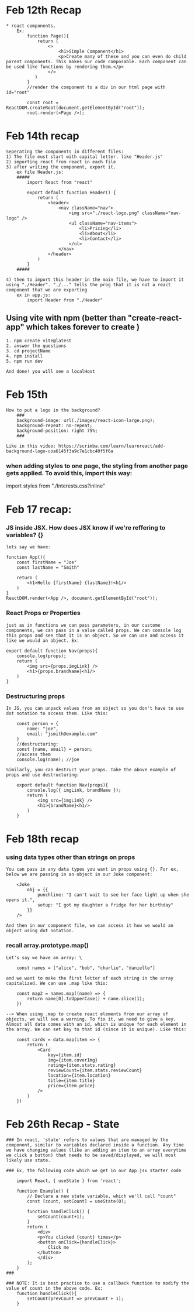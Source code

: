 # Feb 12th Recap
    * react components. 
        Ex:
            function Page(){
                return (
                    <>
                        <h1>Simple Component</h1>
                        <p>Create many of these and you can even do child parent components. This makes our code composable. Each component can be used like functions by rendering them.</p>
                    </>
               )
            } 
            //render the component to a div in our html page with id="root"

            const root = ReactDOM.createRoot(document.getElementById("root"));
            root.render(<Page />);



# Feb 14th recap

    Seperating the components in different files:
    1) The file must start with capital letter. like "Header.js"
    2) importing react from react in each file
    3) after writing the component, export it.
        ex file Header.js:
        #####
            import React from "react"

            export default function Header() {
                return (
                    <header>
                        <nav className="nav">
                            <img src="./react-logo.png" className="nav-logo" />
                            <ul className="nav-items">
                                <li>Pricing</li>
                                <li>About</li>
                                <li>Contact</li>
                            </ul>
                        </nav>
                    </header>
                )
            }
        #####

    4) then to import this header in the main file, we have to import it using "./Header". "./..." tells the prog that it is not a react component that we are exporting
        ex in app.js:
            import Header from "./Header"


## Using vite with npm (better than "create-react-app" which takes forever to create )
    1. npm create vite@latest
    2. answer the questions
    3. cd projectName
    4. npm install 
    5. npm run dev

    And done! you will see a localHost 


# Feb 15th 
    How to put a logo in the background? 
        ###
        background-image: url(./images/react-icon-large.png);
        background-repeat: no-repeat;
        background-position: right 75%;
        ###
    
    Like in this video: https://scrimba.com/learn/learnreact/add-background-logo-coa6145f3a9c7e1cbc40f5f6a

### when adding styles to one page, the styling from another page gets applied. To avoid this, import this way:

   import styles from "./Interests.css?inline"
# Feb 17 recap: 

### JS inside JSX. How does JSX know if we're reffering to variables? {}
    lets say we have:

    function App(){
        const firstName = "Joe"
        const lastName = "Smith"

        return (
            <h1>Hello {firstName} {lastName}!<h1/>
        )
    }
    ReactDOM.render(<App />, document.getElementById("root"));

### React Props or Properties 
    just as in functions we can pass parameters, in our custome components, we can pass in a value called props. We can console log this props and see that it is an object. So we can use and access it like we would an object. Ex:

    export default function Nav(props){
        console.log(props);
        return (
            <img src={props.imgLink} />
            <h1>{props.brandName}<h1/>
        )
    }

### Destructuring props
    In JS, you can unpack values from an object so you don't have to use dot notation to access them. Like this:

        const person = {
            name: "joe",
            email: "jsmith@example.com"
        }
        //destructuring:
        const {name, email} = person;
        //access them
        console.log(name); //joe

    Similarly, you can destruct your props. Take the above example of props and use destructuring: 

        export default function Nav(props){
            console.log({ imgLink, brandName });
            return (
                <img src={imgLink} />
                <h1>{brandName}<h1/>
            )
        }

# Feb 18th recap

### using data types other than strings on props
    You can pass in any data types you want in props using {}. For ex, below we are passing in an object in our Joke component:

        <Joke 
            obj = {{
                punchline: "I can't wait to see her face light up when she opens it.",
                setup: "I got my daughter a fridge for her birthday"
            }}
        />

    And then in our component file, we can access it how we would an object using dot notation.

### recall array.prototype.map() 
    Let's say we have an array: \

        const names = ["alice", "bob", "charlie", "danielle"]
        
    and we want to make the first letter of each string in the array capitalized. We can use .map like this:

        const map2 = names.map((name) => {
            return name[0].toUpperCase() + name.slice(1);
        })

    --> When using .map to create react elements from our array of objects, we will see a warning. To fix it, we need to give a key. Almost all data comes with an id, which is unique for each element in the array. We can set key to that id (since it is unique). Like this:

        const cards = data.map(item => {
            return (
                <Card
                    key={item.id}
                    img={item.coverImg}
                    rating={item.stats.rating}
                    reviewCount={item.stats.reviewCount}
                    location={item.location}
                    title={item.title}
                    price={item.price}
                />
            )
        })      


# Feb 26th Recap - State

    ### In react, 'state' refers to values that are managed by the component, similar to variables declared inside a function. Any time we have changing values (like an adding an item to an array everytime we click a button) that needs to be saved/displayed, we will most likely use state.

    ### Ex, the following code which we get in our App.jsx starter code

        import React, { useState } from 'react';

        function Example() {
            // Declare a new state variable, which we'll call "count"
            const [count, setCount] = useState(0);

            function handleClick() {
                setCount(count+1);
            }
            return (
                <div>
                <p>You clicked {count} times</p>
                <button onClick={handleClick}>
                    Click me
                </button>
                </div>
            );
        }
    ###

    ### NOTE: It is best practice to use a callback function to modify the value of count in the above code. Ex:
        function handleClick(){
            setCount(prevCount => prevCount + 1);
        }